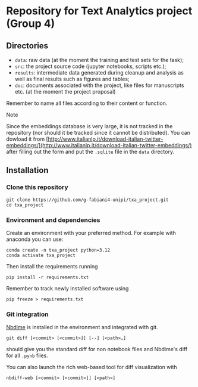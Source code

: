 # Repository for Text Analytics project (Group 4)

## Directories
- `data`: raw data (at the moment the training and test sets for the task);
- `src`: the project source code (jupyter notebooks, scripts etc.);
- `results`: intermediate data generated during cleanup and analysis as well as final results such as figures and tables;
- `doc`: documents associated with the project, like files for manuscripts etc. (at the moment the project proposal)

Remember to name all files according to their content or function.

> [!NOTE]
> Since the embeddings database is very large, it is not tracked in the repository (nor should it be tracked since it cannot be distributed). You can dowload it from [http://www.italianlp.it/download-italian-twitter-embeddings/](http://www.italianlp.it/download-italian-twitter-embeddings/) after filling out the form and put the `.sqlite` file in the `data` directory.

## Installation
### Clone this repository

```
git clone https://github.com/g-fabiani4-unipi/txa_project.git
cd txa_project
```

### Environment and dependencies
Create an environment with your preferred method. For example with anaconda you can use:
```
conda create -n txa_project python=3.12
conda activate txa_project
```

Then install the requirements running
```
pip install -r requirements.txt
```

Remember to track newly installed software using

```
pip freeze > requirements.txt
```

### Git integration
[Nbdime](https://nbdime.readthedocs.io/en/stable/) is installed in the environment and integrated with git.
```
git diff [<commit> [<commit>]] [--] [<path>…​]
```
should give you the standard diff for non notebook files and Nbdime's diff for all `.pynb` files.

You can also launch the rich web-based tool for diff visualization with
```
nbdiff-web [<commit> [<commit>]] [<path>]
```

